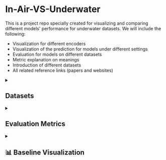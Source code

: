 # In-Air-VS-Underwater
This is a project repo specially created for visualizing and comparing different models' performance for underwater datasets. We will include the following:
- Visualization for different encoders
- Visualization of the prediction for models under different settings
- Evaluation for models on different datasets
- Metric explanation on meanings
- Introduction of different datasets
- All related reference links (papers and websites)

<details>

<summary><h2>Datasets</h2></summary>
### Underwater Datasets

#### FLSea Stereo Dataset(Note that this dataset had been proofed that is not usable due to bad image quality, calibration quality, depth quality
- **Size**: Comprises 4 distinct stereo subsets with each subset containing thousands of image pairs, totaling over 7337(3803+2362+867+305) synchronized stereo image pairs. The dataset ptovides both RGB images and dense depth maps.
- **Issues**: The distribution of the subset is pretty skew, as it contains two extreme small subsets(smaller than 1000), and the total number of samples is quite small to be directly used for training and finetuning. On the other hand, depth maps were generated based on SFM techniques, so it contains large missing parts within the depth maps. The most important issue is that it is not a close-up dataset as expected.
- **Content**: Consists of high-resolution RGB underwater images acquired in shallow Mediterranean waters near Israel. Each stereo pair is accompanied by detailed calibration data—including intrinsic and extrinsic camera parameters—and ground truth depth maps generated using photogrammetry. The dataset features diverse underwater scenes showcasing coral reefs, marine flora and fauna, and various natural and man-made structures.
- **Purpose**: Designed to support research in underwater computer vision tasks such as depth estimation, 3D reconstruction, visual odometry, SLAM, obstacle detection, and autonomous underwater navigation. We decide to use it for accessing understandbility of the model for underwater rather than understandbility for close-up scenes.
- **Source**: [FLSea Dataset Publication](https://arxiv.org/abs/2302.12772) | [GTS.AI FLSea Stereo Dataset](https://gts.ai/dataset-download/flsea-stereo-dataset/)
- **Sample Images**:
  
<table>
  <tr>
    <td align="center">First Subset, img id 000006 left</td>
    <td align="center">First Subset, img id 000006 right</td>
    <td align="center">First Subset, img id 000006 absolute left depth</td>
    <td align="center">First Subset, img id 000006 normalized left depth</td>
  </tr>
  <tr>
    <td align="center"><img src="images/01_000006_L.png" alt="First Subset, img id 000006 left" width="400"/></td>
    <td align="center"><img src="images/01_000006_R.png" alt="First Subset, img id 000006 right" width="400"/></td>
    <td align="center"><img src="images/LFT_01_000006_abs_depth.png" alt="First Subset, img id 000006 left" width="400"/></td>
    <td align="center"><img src="images/LFT_01_000006_abs_depth_colored_pure.png" alt="First Subset, img id 000006 right" width="400"/></td>
  </tr>
</table>
#### SQUID — Stereo Quantitative Underwater Image Dataset (Ambient Forward-Looking)

* **Size**: **57** synchronized stereo pairs from four Israeli sites—**Katzaa** (15 pairs, 10–15 m), **Satil** (8 pairs, 20–30 m), **Nachsholim** (13 pairs, 3–6 m), **Mikhmoret** (21 pairs, 10–12 m). Release includes **RAW/TIF** images, **camera calibration files**, and **stereo-derived distance maps**. 
* **Issues**: Small overall scale and site imbalance (15/8/13/21) make it better suited for **quantitative evaluation** than large-scale training/finetuning; stereo-derived distances can have limited coverage in texture-poor/occluded regions. *(Assessment based on dataset composition and its evaluation-oriented materials.)* 
* **Content**: Natural **ambient-light**, **forward-looking** underwater scenes spanning tropical (Red Sea) and temperate (Mediterranean) waters; in-scene **color charts** support color-constancy evaluation; each sample includes a **true distance map** computed from stereo. 

* **Purpose**: Designed primarily for **quantitative evaluation of single-image underwater color restoration** using stereo distances as reference; also useful for small-scale analysis of stereo/depth feasibility across water types. Official materials provide a paper, dataset splits, and **evaluation code**.

* **Source**: [Publication (arXiv)](https://arxiv.org/abs/1811.01343) | [Dataset Page](https://csms.haifa.ac.il/profiles/tTreibitz/datasets/ambient_forwardlooking/index.html) | [Evaluation Code (GitHub)](https://github.com/danaberman/underwater-hl)

* **Sample Images**:

<table>
  <tr>
    <td align="center">Site: Katzaa — Left</td>
    <td align="center">Site: Katzaa — Right</td>
    <td align="center">True Distance(left)</td>
    <td align="center">True Distance(right, lower quality)</td>
  </tr>
  <tr>
    <td align="center"><img src="images/000000limg.png" alt="Katzaa example left" width="400"/></td>
    <td align="center"><img src="images/000000rimg.png" alt="Katzaa example right" width="400"/></td>
    <td align="center"><img src="images/000000l.png" alt="True Distance(left)" width="400"/></td>
    <td align="center"><img src="images/000000r.png" alt="True Distance(right, lower quality)" width="400"/></td>
  </tr>
</table>



### In-Air Stereo Datasets
#### TartanAir (A Dataset to Push the Limits of Visual SLAM)
- **Size**: Approximately 1 million frames (around 4 TB of data) collected from 1037 long motion sequences. It provides left and right RGB image pairs and corresponding depth maps. It also provides pose of the given cameras which may be useful in the future. 
- **Issue**: Similarly, the depth range of Tartan-Air is still too large. For exmaple, the given sample shown below is of 1.94~77.81 meters.
- **Content**: Multi-modal sensor data captured in photo-realistic simulated environments using Unreal Engine and AirSim. Includes synchronized stereo RGB images, depth maps, segmentation labels, optical flow, LiDAR point clouds, and precise camera poses under diverse conditions such as varying lighting, weather, and dynamic scenes. This dataset is much more larger than the FlSEA dataset mentioned above, which has already shown with good performance of monocular depth estimzatin for underwater environment. In other words, it could be used for training some SOTA models from scratch or doing funtuning.
- **Purpose**: To serve as a challenging benchmark for advancing Visual SLAM and robot navigation algorithms by providing extensive, diverse, and high-fidelity data that mimics real-world complexities.
- **Source**: [TartanAir Dataset Website](http://theairlab.org/tartanair-dataset/) | [Paper](https://arxiv.org/abs/2003.14338)
<span style="color:red">Note that it contains several subsets for underwater environment.</span>
- **Note that it contains several subsets for underwater environment.**
- **Sample Images**:
  
<table>
  <tr>
    <td align="center">amusement, Easy, P001, id000000, left</td>
    <td align="center">amusement, Easy, P001, id000000, right</td>
    <td align="center">amusement, Easy, P001, id000000, left absolute depth</td>
    <td align="center">amusement, Easy, P001, id000000, normalized left depth</td>
  </tr>
  <tr>
    <td align="center"><img src="images/000000_left.png" alt="First Subset, img id 000006 left" width="400"/></td>
    <td align="center"><img src="images/000000_right.png" alt="First Subset, img id 000006 right" width="400"/></td>
    <td align="center"><img src="images/000000_left_depth_raw.png" alt="First Subset, img id 000006 left" width="400"/></td>
    <td align="center"><img src="images/000000_left_depth_norm_color.png" alt="First Subset, img id 000006 right" width="400"/></td>
  </tr>
</table>

#### ScanNet
- **Size**: 1513 scanned indoor scenes with over 2.5 million RGB-D frames. Compared with Tartan-Air, the previous one mainly forcusing on out-door scenes and ScanNet focus more on in-door world, which is more likely to satisfied our close-up settings. The depth maps could be rendered into 16-bit png format, which scale is of millimeter. The sample shown beloew is of depth range 1159mm~3763mm(within 4m)
- **Content**: Rich indoor scene data captured with RGB-D sensors, including RGB images, depth maps, and 3D reconstructed meshes. Each scan is accompanied by detailed semantic annotations for objects and surfaces. 
- **Issues**: ScanNet does not originally provide stereo pairs, but it provides the trajectory of the camera, which is more limited. Besides, it would be a good source for unrectified stereo depth/disparity estimation. The depth maps also got missing values which is shown below(the missing proportion is smaller than FlSEA).
- **Purpose**: To facilitate research in 3D reconstruction, semantic segmentation, object recognition, and overall scene understanding in complex indoor environments.
- **Source**: [Project Website](http://www.scan-net.org/) | [Paper](https://arxiv.org/abs/1702.04405)
- **Sample Images**:
  
<table>
  <tr>
    <td align="center">scene0370_00, id0, the first frame</td>
    <td align="center">scene0370_00, id100, the thrid frame</td>
    <td align="center">scene0370_00, id0 16-bit depth</td>
    <td align="center">scene0370_00, id0 8-bit</td>
    <td align="center">scene0370_00, id0 normalized depth</td>
  </tr>
  <tr>
    <td align="center"><img src="images/0.jpg" alt="First Subset, img id 000006 left" width="400"/></td>
    <td align="center"><img src="images/100.jpg" alt="First Subset, img id 000006 left" width="400"/></td>
    <td align="center"><img src="images/0.png" alt="First Subset, img id 000006 right" width="400"/></td>
    <td align="center"><img src="images/0_depth_raw.png" alt="First Subset, img id 000006 left" width="400"/></td>
    <td align="center"><img src="images/0_colored_pure.png" alt="First Subset, img id 000006 right" width="400"/></td>
  </tr>
</table>


#### Middlebury Stereo Dataset
- **Size**: Approximately 8–15 high-resolution stereo image pairs, with the overall data volume typically under 1 GB.
- **Content**: Consists of rectified stereo RGB image pairs captured in controlled indoor settings, each accompanied by dense and accurate ground truth disparity maps (which can be converted to depth information using camera calibration parameters).
- **Purpose**: Serves as a classical benchmark for stereo matching and depth estimation algorithms, enabling precise evaluation of disparity calculation and 3D reconstruction methods.
- **Source**: [Middlebury Stereo Benchmark](https://vision.middlebury.edu/stereo/)
- **Samples**:
  This dataset only got a few samples, which could be directly preview online.
#### Others:
- [Scene Flow](https://lmb.informatik.uni-freiburg.de/resources/datasets/SceneFlowDatasets.en.html)
- [Falling Things](https://research.nvidia.com/publication/2018-06_Falling-Things)
- [HR-VS](https://drive.google.com/file/d/1SgEIrH_IQTKJOToUwR1rx4-237sThUqX/view)
- [CREStereo Dataset](https://github.com/megvii-research/CREStereo/blob/master/dataset_download.sh)
- [InStereo2K](https://github.com/YuhuaXu/StereoDataset)
- [Middlebury](https://vision.middlebury.edu/stereo/data/)
- [Sintel Stereo](http://sintel.is.tue.mpg.de/stereo)
- [ETH3D](https://www.eth3d.net/datasets#low-res-two-view-training-data)
Here we did not introduce KITTI series datasets as they are really well known.

### In-Air Table-Top Datasets
#### StereOBJ-1M (Large-scale Stereo Image Dataset for 6D Object Pose Estimation)
- **Size**: Over 393K stereo image frames and more than 1.5M 6D pose annotations, collected from 182 scenes across 11 different environments. It is a table-top pose estimation dataset, which would be a good choice for accessing the performance for close-up environment.
- **Content**: Stereo RGB images capturing 18 diverse objects—including symmetric, transparent, and reflective items—under challenging conditions such as occlusion, specularity, and varying illumination. Each image is fully annotated with accurate 6D object pose data, along with instance masks and bounding boxes.
- **Issues**: This dataset does not originally provide ground truth depth, which would be a challenge to train supervised models and doing evaluatio on unsupervised models. As most unsupervised models still doing evaluation on groud truth depth. The stereo pairs are stored in a single image.
- **Purpose**: Designed to advance research in 6D object pose estimation by providing a large-scale, challenging benchmark that addresses common real-world issues like transparency, occlusion, and environmental variations in stereo imagery.
- **Source**: [arXiv:2109.10115](https://arxiv.org/abs/2109.10115) | [Project Website](https://sites.google.com/view/stereobj-1m)
- **Sample Images**:
  
<table>
  <tr>
    <td align="center"><img src="images/562eec275ab81985045d2b5ebfacc5c.jpg" alt="First Subset, img id 000006 left" width="400"/></td>
    <td align="center"><img src="images/711e2bf7950c55f37104332a4b09081.jpg" alt="First Subset, img id 000006 left" width="400"/></td>
  </tr>
</table>

#### STIOS Dataset (Stereo Instances on Surfaces)
- **Size**: The dataset comprises a large collection of high-resolution stereo image pairs; exact numbers can be found on the official webpage, but it typically contains on the order of hundreds to thousands of stereo pairs. It contains two similar subset that capture the same scene with two different cameras. We could regarded as the same. In each subset, there are 8 different scenes with 24 different stereo images each. Besides, the dataset is of table-top settings.
- **Content**: This dataset features high-quality stereo RGB images captured from various surfaces in diverse environments. Each stereo pair is accompanied by detailed annotations including object instance segmentation masks and, where available, depth information, targeting challenging conditions such as occlusion, transparency, and specular reflections. In summary, it contains normals, pcd, depth, RGB, and instanca annotations.
- **Issues**: The overall dataset size is the smallest one up to know, which is only able to use it for accessing the performance of the model(testing only)
- **Purpose**: Designed to advance research in stereo vision, object instance segmentation, and 6D object pose estimation, the STIOS dataset provides a challenging benchmark for developing and evaluating algorithms under real-world conditions.
- **Source**: [Dataset Website](https://www.dlr.de/en/rm/research/publications-and-downloads/datasets/stereoinstancesonsurfaces)
- **Sample Images**:
  <table>
  <tr>
    <td align="center">left image</td>
    <td align="center">right image</td>
    <td align="center">depth map</td>
    <td align="center">pcd map</td>
    <td align="center">normals map</td>
  </tr>
  <tr>
    <td align="center"><img src="images/15b4fee0c421c0520b06d07e474247b.png" alt="First Subset, img id 000006 left" width="400"/></td>
    <td align="center"><img src="images/b28c9aa03bdab0743ab662306387a55.png" alt="First Subset, img id 000006 left" width="400"/></td>
    <td align="center"><img src="images/99bc389f7d8470c15e1db0d1782da20.png" alt="First Subset, img id 000006 right" width="400"/></td>
    <td align="center"><img src="images/a6f636a51592bfe61e01d73e6bd205d.png" alt="First Subset, img id 000006 left" width="400"/></td>
    <td align="center"><img src="images/8d0a71afb047aaf03d4d5bc969bd589.png" alt="First Subset, img id 000006 right" width="400"/></td>
  </tr>
</table>
</details>

<details>

<summary><h2>Evaluation Metrics</h2></summary>
This section describes the evaluation metrics used to assess the performance of depth estimation and stereo matching algorithms.
Besides, during evaluation, we may only evaluate areas that got non-zero groud turth or within a specific value range in order to aviod make evaluation on meaningless areas and raise with high bias due to ground truth abnormal distribution.
For exmaple, we may only evaluate the metrics that within 5m, and masked the rest of the image.
### Standard Depth Metrics

Our evaluation follows standard metrics used in depth estimation literature:

| Metric | Description | Formula | Better | Meaning |
|--------|-------------|---------|--------|---------|
| abs_rel | Absolute Relative Error | $\frac{1}{N} \sum_{i=1}^{N} \frac{\|d_i - \hat{d}_i\|}{\hat{d}_i}$ | Lower | Measures the average relative depth error, normalized by the true depth. Less sensitive to errors in far regions compared to absolute metrics. |
| sq_rel | Squared Relative Error | $\frac{1}{N} \sum_{i=1}^{N} \frac{\|d_i - \hat{d}_i\|^2}{\hat{d}_i}$ | Lower | Emphasizes larger depth errors by squaring the difference. Particularly sensitive to outliers and severe estimation errors. |
| rms | Root Mean Squared Error | $\sqrt{\frac{1}{N} \sum_{i=1}^{N} \|d_i - \hat{d}_i\|^2}$ | Lower | Measures the average magnitude of depth errors in metric units (e.g., meters). Gives higher weight to larger errors. |
| log_rms | Log Root Mean Squared Error | $\sqrt{\frac{1}{N} \sum_{i=1}^{N} \|\log(d_i) - \log(\hat{d}_i)\|^2}$ | Lower | Measures errors in logarithmic space, making it more sensitive to depth errors in close regions while being more tolerant to errors in distant regions. |
| a1 | Threshold Accuracy (delta < 1.25) | $\%$ of $\max(\frac{d_i}{\hat{d}_i}, \frac{\hat{d}_i}{d_i}) < 1.25$ | Higher | Percentage of pixels where the relative error is within 25%. Indicates high-quality depth predictions. |
| a2 | Threshold Accuracy (delta < 1.25²) | $\%$ of $\max(\frac{d_i}{\hat{d}_i}, \frac{\hat{d}_i}{d_i}) < 1.25^2$ | Higher | Percentage of pixels where the relative error is within 56.25%. Provides a more relaxed accuracy measure. |
| a3 | Threshold Accuracy (delta < 1.25³) | $\%$ of $\max(\frac{d_i}{\hat{d}_i}, \frac{\hat{d}_i}{d_i}) < 1.25^3$ | Higher | Percentage of pixels where the relative error is within 95.31%. Identifies regions with significant errors. |


where $d_i$ is the predicted depth and $\hat{d}_i$ is the ground truth depth.

### Stereo-Specific Metrics
Note that for stereo matching, we could also use those depth metrics mentioned above, just modify it into comparision between disparity will be enough.
For evaluating stereo matching algorithms, we include:

| Metric     | Description                   | Formula                                                                                                            | Better | Meaning                                                                                                                                                          |
| ---------- | ----------------------------- | ------------------------------------------------------------------------------------------------------------------ | ------ | ---------------------------------------------------------------------------------------------------------------------------------------------------------------- |
| EPE-all    | End-Point Error               | \$\frac{1}{N} \sum\_{i=1}^{N} \|disp\_i - \hat{disp}\_i\|\$                                                        | Lower  | Average absolute disparity error in pixels. Directly measures the accuracy of disparity estimation without converting to depth.                                  |
| >3px Error(bad3) | Absolute Disparity Error Rate | \$%\$ of pixels where $\|disp\_i - \hat{disp}\_i\| > 3\$                                                           | Lower  | Percentage of pixels whose disparity error exceeds 3 pixels. A widely used absolute-threshold error metric in stereo evaluation.                                 |
| D1-all     | Disparity Error Rate          | \$%\$ of pixels where $\|disp\_i - \hat{disp}\_i\| > 3\$ AND $\|disp\_i - \hat{disp}\_i\| / \hat{disp}\_i > 0.05\$ | Lower  | Percentage of pixels with "significant" disparity errors (>3px absolute **and** >5% relative). This is the standard error metric for the KITTI Stereo benchmark. |


### Image Synthesis Metrics

For evaluating image reconstruction quality:

| Metric | Description | Formula | Better | Meaning |
|--------|-------------|---------|--------|---------|
| PSNR | Peak Signal-to-Noise Ratio | $20 \cdot \log_{10}\left(\frac{MAX_I}{\sqrt{MSE}}\right)$ | Higher | Measures the ratio between the maximum possible signal power and the noise power. Higher values indicate better quality. Generally, values above 30dB indicate good reconstruction. |
| SSIM | Structural Similarity Index | $\frac{(2\mu_x\mu_y + C_1)(2\sigma_{xy} + C_2)}{(\mu_x^2 + \mu_y^2 + C_1)(\sigma_x^2 + \sigma_y^2 + C_2)}$ | Higher | Measures the perceived similarity between images by considering luminance, contrast, and structure. Values range from 0 to 1, with 1 indicating perfect similarity. More aligned with human perception than PSNR. |
| photo_rmse | Photometric RMSE | $\sqrt{\frac{1}{N} \sum_{i=1}^{N} \|I_i - \hat{I}_i\|^2}$ | Lower | Root mean squared error between pixel values in the reconstructed and ground truth images. Directly measures pixel-wise accuracy of image reconstruction. |

where $I_i$ is the reconstructed image and $\hat{I}_i$ is the ground truth image.


</details>



<details>
<summary><h2>📊 Baseline Visualization</h2></summary>
TartanAir Underwater Visualization (Zero-shot)
<div style="overflow-x: auto; position: relative;">
<table style="table-layout: fixed; width: 100%; min-width: 6000px;">
<thead>
<tr>
<th rowspan="2" align="center" style="position: sticky; left: 0; z-index: 10; background: white;">Sample Images<br>(Left | Right)</th>
<th colspan="3" align="center"><a href="https://github.com/NVlabs/FoundationStereo/tree/master">Foundation Stereo</a></th>
<th colspan="3" align="center"><a href="https://github.com/bartn8/stereoanywhere">StereoAnywhere<a></th>
<th colspan="3" align="center"><a href="https://github.com/Windsrain/Selective-Stereo">Selective Raft</a></th>
<th colspan="3" align="center"><a href="https://github.com/Windsrain/Selective-Stereo">Selective IGEV</a></th>
<th colspan="3" align="center"><a href="https://github.com/gangweix/IGEV-plusplus">IGEV++</a></th>
<th colspan="3" align="center"><a href="https://github.com/princeton-vl/RAFT-Stereo/tree/main">Raft Stereo</a></th>
<th colspan="3" align="center"><a href="https://github.com/ZM-Zhou/TiO-Depth_pytorch?tab=readme-ov-file">TiO-Depth</a></th>
<th colspan="3" align="center"><a href="https://github.com/autonomousvision/unimatch/tree/master">Unimatch</a></th>
<th colspan="3" align="center"><a href="https://github.com/haofeixu/aanet">AAnet</a></th>
<th colspan="3" align="center"><a href="https://github.com/JiaRenChang/PSMNet">PSMNet</a></th>
</tr>
<tr>
<th align="center">Training Dataset</th>
<th align="center">Pred Depth<br></th>
<th align="center">GT Depth</th>
<th align="center">Training Dataset</th>
<th align="center">Pred Depth<br></th>
<th align="center">GT Depth</th>
<th align="center">Training Dataset</th>
<th align="center">Pred Depth<br></th>
<th align="center">GT Depth</th>
<th align="center">Training Dataset</th>
<th align="center">Pred Depth<br></th>
<th align="center">GT Depth</th>
<th align="center">Training Dataset</th>
<th align="center">Pred Depth<br></th>
<th align="center">GT Depth</th>
<th align="center">Training Dataset</th>
<th align="center">Pred Depth<br></th>
<th align="center">GT Depth</th>
<th align="center">Training Dataset</th>
<th align="center">Pred Depth<br></th>
<th align="center">GT Depth</th>
<th align="center">Training Dataset</th>
<th align="center">Pred Depth<br></th>
<th align="center">GT Depth</th>
<th align="center">Training Dataset</th>
<th align="center">Pred Depth<br></th>
<th align="center">GT Depth</th>
<th align="center">Training Dataset</th>
<th align="center">Pred Depth<br></th>
<th align="center">GT Depth</th>
</tr>
</thead>
<tbody>
<tr>
<td align="center" style="position: sticky; left: 0; z-index: 10; background: white;">
<b>Sample_001</b><br>
<img src="images/easy000_000000l.png" width="80" title="Left Image">
<img src="images/easy000_000000r.png" width="80" title="Right Image">
</td>
<td align="center">FSD</td>
<td align="center"><img src="images/foundation_stereo_ocean_Easy_P000_000000_plasma.png" width="100"></td>
<td align="center"><img src="images/easy000_000000l_plasma.png" width="100"></td>
<td align="center">SceneFlow</td>
<td align="center"><img src="images/stereoanywhere_ocean_Easy_P000_000000_plasma.png" width="100"></td>
<td align="center"><img src="images/easy000_000000l_plasma.png" width="100"></td>
<td align="center">SceneFlow</td>
<td align="center"><img src="images/selective_RAFT_ocean_Easy_P000_000000_plasma.png" width="100"></td>
<td align="center"><img src="images/easy000_000000l_plasma.png" width="100"></td>
<td align="center">SceneFlow</td>
<td align="center"><img src="images/selective_IGEV_ocean_Easy_P000_000000_plasma.png" width="100"></td>
<td align="center"><img src="images/easy000_000000l_plasma.png" width="100"></td>
<td align="center">SceneFlow</td>
<td align="center"><img src="images/IGEV_ocean_Easy_P000_000000_plasma.png" width="100"></td>
<td align="center"><img src="images/easy000_000000l_plasma.png" width="100"></td>
<td align="center">SceneFlow</td>
<td align="center"><img src="images/raft_stereo_ocean_Easy_P000_000000_plasma.png" width="100"></td>
<td align="center"><img src="images/easy000_000000l_plasma.png" width="100"></td>
<td align="center">KITTI2012</td>
<td align="center"><img src="images/tio_depth_tartanair_ocean_Easy_P000_000000_plasma.png" width="100"></td>
<td align="center"><img src="images/easy000_000000l_plasma.png" width="100"></td>
<td align="center">SceneFlow</td>
<td align="center"><img src="images/unimatch_ocean_Easy_P000_000000_plasma.png" width="100"></td>
<td align="center"><img src="images/easy000_000000l_plasma.png" width="100"></td>
<td align="center">SceneFlow</td>
<td align="center"><img src="images/aanet_ocean_Easy_P000_000000_plasma.png" width="100"></td>
<td align="center"><img src="images/easy000_000000l_plasma.png" width="100"></td>
<td align="center">SceneFlow</td>
<td align="center"><img src="images/psmnet_ocean_Easy_P000_000000_plasma.png" width="100"></td>
<td align="center"><img src="images/easy000_000000l_plasma.png" width="100"></td>
</tr>



<tr>
<td align="center" style="position: sticky; left: 0; z-index: 10; background: white;">
<b>Sample_002</b><br>
<img src="images/easy004_000000l.png" width="80" title="Left Image">
<img src="images/easy004_000000r.png" width="80" title="Right Image">

</td>
<td align="center"></td>
<td align="center"><img src="images/foundation_stereo_ocean_Easy_P004_000000_plasma.png" width="100"></td>
<td align="center"><img src="images/easy004_000000l_plasma.png" width="100"></td>
<td align="center"></td>
<td align="center"><img src="images/stereoanywhere_ocean_Easy_P004_000000_plasma.png" width="100"></td>
<td align="center"><img src="images/easy004_000000l_plasma.png" width="100"></td>
<td align="center"></td>
<td align="center"><img src="images/selective_RAFT_ocean_Easy_P004_000000_plasma.png" width="100"></td>
<td align="center"><img src="images/easy004_000000l_plasma.png" width="100"></td>
<td align="center"></td>
<td align="center"><img src="images/selective_IGEV_ocean_Easy_P004_000000_plasma.png" width="100"></td>
<td align="center"><img src="images/easy004_000000l_plasma.png" width="100"></td>
<td align="center"></td>
<td align="center"><img src="images/IGEV_ocean_Easy_P004_000000_plasma.png" width="100"></td>
<td align="center"><img src="images/easy004_000000l_plasma.png" width="100"></td>
<td align="center"></td>
<td align="center"><img src="images/raft_stereo_ocean_Easy_P004_000000_plasma.png" width="100"></td>
<td align="center"><img src="images/easy004_000000l_plasma.png" width="100"></td>
<td align="center"></td>
<td align="center"><img src="images/tio_depth_tartanair_ocean_Easy_P004_000000_plasma.png" width="100"></td>
<td align="center"><img src="images/easy004_000000l_plasma.png" width="100"></td>
<td align="center"></td>
<td align="center"><img src="images/unimatch_ocean_Easy_P004_000000_plasma.png" width="100"></td>
<td align="center"><img src="images/easy004_000000l_plasma.png" width="100"></td>
<td align="center"></td>
<td align="center"><img src="images/aanet_ocean_Easy_P004_000000_plasma.png" width="100"></td>
<td align="center"><img src="images/easy004_000000l_plasma.png" width="100"></td>
<td align="center"></td>
<td align="center"><img src="images/psmnet_ocean_Easy_P004_000000_plasma.png" width="100"></td>
<td align="center"><img src="images/easy004_000000l_plasma.png" width="100"></td>
</tr>





<tr>
<td align="center" style="position: sticky; left: 0; z-index: 10; background: white;">
<b>Sample_003</b><br>
<img src="images/easy011_000000l.png" width="80" title="Left Image">
<img src="images/easy011_000000r.png" width="80" title="Right Image">

</td>
<td align="center"></td>
<td align="center"><img src="images/foundation_stereo_ocean_Easy_P011_000000_plasma.png" width="100"></td>
<td align="center"><img src="images/easy011_000000l_plasma.png" width="100"></td>
<td align="center"></td>
<td align="center"><img src="images/stereoanywhere_ocean_Easy_P011_000000_plasma.png" width="100"></td>
<td align="center"><img src="images/easy011_000000l_plasma.png" width="100"></td>
<td align="center"></td>
<td align="center"><img src="images/selective_RAFT_ocean_Easy_P011_000000_plasma.png" width="100"></td>
<td align="center"><img src="images/easy011_000000l_plasma.png" width="100"></td>
<td align="center"></td>
<td align="center"><img src="images/selective_IGEV_ocean_Easy_P011_000000_plasma.png" width="100"></td>
<td align="center"><img src="images/easy011_000000l_plasma.png" width="100"></td>
<td align="center"></td>
<td align="center"><img src="images/igev_plusplus_ocean_Easy_P011_000000_plasma.png" width="100"></td>
<td align="center"><img src="images/easy011_000000l_plasma.png" width="100"></td>
<td align="center"></td>
<td align="center"><img src="images/raft_stereo_ocean_Easy_P011_000000_plasma.png" width="100"></td>
<td align="center"><img src="images/easy011_000000l_plasma.png" width="100"></td>
<td align="center"></td>
<td align="center"><img src="images/tio_depth_tartanair_ocean_Easy_P011_000000_plasma.png" width="100"></td>
<td align="center"><img src="images/easy011_000000l_plasma.png" width="100"></td>
<td align="center"></td>
<td align="center"><img src="images/unimatch_ocean_Easy_P011_000000_plasma.png" width="100"></td>
<td align="center"><img src="images/easy011_000000l_plasma.png" width="100"></td>
<td align="center"></td>
<td align="center"><img src="images/aanet_ocean_Easy_P011_000000_plasma.png" width="100"></td>
<td align="center"><img src="images/easy011_000000l_plasma.png" width="100"></td>
<td align="center"></td>
<td align="center"><img src="images/psmnet_ocean_Easy_P011_000000_plasma.png" width="100"></td>
<td align="center"><img src="images/easy011_000000l_plasma.png" width="100"></td>
</tr>


<tr>
<td align="center" style="position: sticky; left: 0; z-index: 10; background: white;">
<b>Sample_004</b><br>
<img src="images/hard003_000000l.png" width="80" title="Left Image">
<img src="images/hard003_000000r.png" width="80" title="Right Image">
</td>
<td align="center"></td>
<td align="center"><img src="images/foundation_stereo_ocean_Hard_P003_000000_plasma.png" width="100"></td>
<td align="center"><img src="images/hard003_000000l_plasma.png" width="100"></td>
<td align="center"></td>
<td align="center"><img src="images/stereoanywhere_ocean_Hard_P003_000000_plasma.png" width="100"></td>
<td align="center"><img src="images/hard003_000000l_plasma.png" width="100"></td>
<td align="center"></td>
<td align="center"><img src="images/selective_RAFT_ocean_Hard_P003_000000_plasma.png" width="100"></td>
<td align="center"><img src="images/hard003_000000l_plasma.png" width="100"></td>
<td align="center"></td>
<td align="center"><img src="images/selective_IGEV_ocean_Hard_P003_000000_plasma.png" width="100"></td>
<td align="center"><img src="images/hard003_000000l_plasma.png" width="100"></td>
<td align="center"></td>
<td align="center"><img src="images/IGEV_ocean_Hard_P003_000000_plasma.png" width="100"></td>
<td align="center"><img src="images/hard003_000000l_plasma.png" width="100"></td>
<td align="center"></td>
<td align="center"><img src="images/raft_stereo_ocean_Hard_P003_000000_plasma.png" width="100"></td>
<td align="center"><img src="images/hard003_000000l_plasma.png" width="100"></td>
<td align="center"></td>
<td align="center"><img src="images/tio_depth_tartanair_ocean_Hard_P003_000000_plasma.png" width="100"></td>
<td align="center"><img src="images/hard003_000000l_plasma.png" width="100"></td>
<td align="center"></td>
<td align="center"><img src="images/unimatch_ocean_Hard_P003_000000_plasma.png" width="100"></td>
<td align="center"><img src="images/hard003_000000l_plasma.png" width="100"></td>
<td align="center"></td>
<td align="center"><img src="images/aanet_ocean_Hard_P003_000000_plasma.png" width="100"></td>
<td align="center"><img src="images/hard003_000000l_plasma.png" width="100"></td>
<td align="center"></td>
<td align="center"><img src="images/psmnet_ocean_Hard_P003_000000_plasma.png" width="100"></td>
<td align="center"><img src="images/hard003_000000l_plasma.png" width="100"></td>
</tr>


</tbody>
</table>
</div>


SQUID Visualization (Zero-shot)
<div style="overflow-x: auto; position: relative;">
<table style="table-layout: fixed; width: 100%; min-width: 6000px;">
<thead>
<tr>
<th rowspan="2" align="center" style="position: sticky; left: 0; z-index: 10; background: white;">Sample Images<br>(Left | Right)</th>
<th colspan="3" align="center"><a href="https://github.com/NVlabs/FoundationStereo/tree/master">Foundation Stereo</a></th>
<th colspan="3" align="center"><a href="https://github.com/bartn8/stereoanywhere">StereoAnywhere<a></th>
<th colspan="3" align="center"><a href="https://github.com/Windsrain/Selective-Stereo">Selective Raft</a></th>
<th colspan="3" align="center"><a href="https://github.com/Windsrain/Selective-Stereo">Selective IGEV</a></th>
<th colspan="3" align="center"><a href="https://github.com/gangweix/IGEV-plusplus">IGEV++</a></th>
<th colspan="3" align="center"><a href="https://github.com/princeton-vl/RAFT-Stereo/tree/main">Raft Stereo</a></th>
<th colspan="3" align="center"><a href="https://github.com/ZM-Zhou/TiO-Depth_pytorch?tab=readme-ov-file">TiO-Depth</a></th>
<th colspan="3" align="center"><a href="https://github.com/autonomousvision/unimatch/tree/master">Unimatch</a></th>
<th colspan="3" align="center"><a href="https://github.com/haofeixu/aanet">AAnet</a></th>
<th colspan="3" align="center"><a href="https://github.com/JiaRenChang/PSMNet">PSMNet</a></th>
</tr>
<tr>
<th align="center">Training Dataset</th>
<th align="center">Pred Depth<br></th>
<th align="center">GT Depth</th>
<th align="center">Training Dataset</th>
<th align="center">Pred Depth<br></th>
<th align="center">GT Depth</th>
<th align="center">Training Dataset</th>
<th align="center">Pred Depth<br></th>
<th align="center">GT Depth</th>
<th align="center">Training Dataset</th>
<th align="center">Pred Depth<br></th>
<th align="center">GT Depth</th>
<th align="center">Training Dataset</th>
<th align="center">Pred Depth<br></th>
<th align="center">GT Depth</th>
<th align="center">Training Dataset</th>
<th align="center">Pred Depth<br></th>
<th align="center">GT Depth</th>
<th align="center">Training Dataset</th>
<th align="center">Pred Depth<br></th>
<th align="center">GT Depth</th>
<th align="center">Training Dataset</th>
<th align="center">Pred Depth<br></th>
<th align="center">GT Depth</th>
<th align="center">Training Dataset</th>
<th align="center">Pred Depth<br></th>
<th align="center">GT Depth</th>
<th align="center">Training Dataset</th>
<th align="center">Pred Depth<br></th>
<th align="center">GT Depth</th>
</tr>
</thead>
<tbody>
<tr>
<td align="center" style="position: sticky; left: 0; z-index: 10; background: white;">
<b>Sample_001</b><br>
<img src="images/Katzaa_000000_image_02.png" width="80" title="Left Image">
<img src="images/Katzaa_000000_image_03.png" width="80" title="Right Image">
</td>
<td align="center">FSD</td>
<td align="center"><img src="images/foundation_stereo_Katzaa_000000_plasma.png" width="100"></td>
<td align="center"><img src="images/Katzaa000000l_plasma.png" width="100"></td>
<td align="center">SceneFlow</td>
<td align="center"><img src="images/stereoanywhere_Katzaa_000000_plasma.png" width="100"></td>
<td align="center"><img src="images/Katzaa000000l_plasma.png" width="100"></td>
<td align="center">SceneFlow</td>
<td align="center"><img src="images/selective_RAFT_Katzaa_000000_plasma.png" width="100"></td>
<td align="center"><img src="images/Katzaa000000l_plasma.png" width="100"></td>
<td align="center">SceneFlow</td>
<td align="center"><img src="images/selective_IGEV_Katzaa_000000_plasma.png" width="100"></td>
<td align="center"><img src="images/Katzaa000000l_plasma.png" width="100"></td>
<td align="center">SceneFlow</td>
<td align="center"><img src="images/igev_plusplus_Katzaa_000000_plasma.png" width="100"></td>
<td align="center"><img src="images/Katzaa000000l_plasma.png" width="100"></td>
<td align="center">SceneFlow</td>
<td align="center"><img src="images/raft_stereo_Katzaa_000000_plasma.png" width="100"></td>
<td align="center"><img src="images/Katzaa000000l_plasma.png" width="100"></td>
<td align="center">KITTI2012</td>
<td align="center"><img src="images/tio_depth_Katzaa_000000_plasma.png" width="100"></td>
<td align="center"><img src="images/Katzaa000000l_plasma.png" width="100"></td>
<td align="center">SceneFlow</td>
<td align="center"><img src="images/unimatch_Katzaa_000000_plasma.png" width="100"></td>
<td align="center"><img src="images/Katzaa000000l_plasma.png" width="100"></td>
<td align="center">SceneFlow</td>
<td align="center"><img src="images/aanet_Katzaa_000000_plasma.png" width="100"></td>
<td align="center"><img src="images/Katzaa000000l_plasma.png" width="100"></td>
<td align="center">SceneFlow</td>
<td align="center"><img src="images/psmnet_Katzaa_000000_plasma.png" width="100"></td>
<td align="center"><img src="images/Katzaa000000l_plasma.png" width="100"></td>
</tr>



<tr>
<td align="center" style="position: sticky; left: 0; z-index: 10; background: white;">
<b>Sample_002</b><br>
<img src="images/Michmoret_000000_image_02.png" width="80" title="Left Image">
<img src="images/Michmoret_000000_image_03.png" width="80" title="Right Image">

</td>
<td align="center"></td>
<td align="center"><img src="images/foundation_stereo_Michmoret_000000_plasma.png" width="100"></td>
<td align="center"><img src="images/Michmoret000000_plasma.png" width="100"></td>
<td align="center"></td>
<td align="center"><img src="images/stereoanywhere_Michmoret_000000_plasma.png" width="100"></td>
<td align="center"><img src="images/Michmoret000000_plasma.png" width="100"></td>
<td align="center"></td>
<td align="center"><img src="images/selective_RAFT_Michmoret_000000_plasma.png" width="100"></td>
<td align="center"><img src="images/Michmoret000000_plasma.png" width="100"></td>
<td align="center"></td>
<td align="center"><img src="images/selective_IGEV_Michmoret_000000_plasma.png" width="100"></td>
<td align="center"><img src="images/Michmoret000000_plasma.png" width="100"></td>
<td align="center"></td>
<td align="center"><img src="images/igev_plusplus_Michmoret_000000_plasma.png" width="100"></td>
<td align="center"><img src="images/Michmoret000000_plasma.png" width="100"></td>
<td align="center"></td>
<td align="center"><img src="images/raft_stereo_Michmoret_000000_plasma.png" width="100"></td>
<td align="center"><img src="images/Michmoret000000_plasma.png" width="100"></td>
<td align="center"></td>
<td align="center"><img src="images/tio_depth_Michmoret_000000_plasma.png" width="100"></td>
<td align="center"><img src="images/Michmoret000000_plasma.png" width="100"></td>
<td align="center"></td>
<td align="center"><img src="images/unimatch_Michmoret_000000_plasma.png" width="100"></td>
<td align="center"><img src="images/Michmoret000000_plasma.png" width="100"></td>
<td align="center"></td>
<td align="center"><img src="images/aanet_Michmoret_000000_plasma.png" width="100"></td>
<td align="center"><img src="images/Michmoret000000_plasma.png" width="100"></td>
<td align="center"></td>
<td align="center"><img src="images/psmnet_Michmoret_000000_plasma.png" width="100"></td>
<td align="center"><img src="images/Michmoret000000_plasma.png" width="100"></td>
</tr>





<tr>
<td align="center" style="position: sticky; left: 0; z-index: 10; background: white;">
<b>Sample_003</b><br>
<img src="images/Nachsholim_000000_image_02.png" width="80" title="Left Image">
<img src="images/Nachsholim_000000_image_03.png" width="80" title="Right Image">

</td>
<td align="center"></td>
<td align="center"><img src="images/foundation_stereo_Nachsholim_000000_plasma.png" width="100"></td>
<td align="center"><img src="images/Nachsholim000000_plasma.png" width="100"></td>
<td align="center"></td>
<td align="center"><img src="images/stereoanywhere_Nachsholim_000000_plasma.png" width="100"></td>
<td align="center"><img src="images/Nachsholim000000_plasma.png" width="100"></td>
<td align="center"></td>
<td align="center"><img src="images/selective_RAFT_Nachsholim_000000_plasma.png" width="100"></td>
<td align="center"><img src="images/Nachsholim000000_plasma.png" width="100"></td>
<td align="center"></td>
<td align="center"><img src="images/selective_IGEV_Nachsholim_000000_plasma.png" width="100"></td>
<td align="center"><img src="images/Nachsholim000000_plasma.png" width="100"></td>
<td align="center"></td>
<td align="center"><img src="images/igev_plusplus_Nachsholim_000000_plasma.png" width="100"></td>
<td align="center"><img src="images/Nachsholim000000_plasma.png" width="100"></td>
<td align="center"></td>
<td align="center"><img src="images/raft_stereo_Nachsholim_000000_plasma.png" width="100"></td>
<td align="center"><img src="images/Nachsholim000000_plasma.png" width="100"></td>
<td align="center"></td>
<td align="center"><img src="images/tio_depth_Nachsholim_000000_plasma.png" width="100"></td>
<td align="center"><img src="images/Nachsholim000000_plasma.png" width="100"></td>
<td align="center"></td>
<td align="center"><img src="images/unimatch_Nachsholim_000000_plasma.png" width="100"></td>
<td align="center"><img src="images/Nachsholim000000_plasma.png" width="100"></td>
<td align="center"></td>
<td align="center"><img src="images/aanet_Nachsholim_000000_plasma.png" width="100"></td>
<td align="center"><img src="images/Nachsholim000000_plasma.png" width="100"></td>
<td align="center"></td>
<td align="center"><img src="images/psmnet_Nachsholim_000000_plasma.png" width="100"></td>
<td align="center"><img src="images/Nachsholim000000_plasma.png" width="100"></td>
</tr>


<tr>
<td align="center" style="position: sticky; left: 0; z-index: 10; background: white;">
<b>Sample_004</b><br>
<img src="images/Satil_000000_image_02.png" width="80" title="Left Image">
<img src="images/Satil_000000_image_03.png" width="80" title="Right Image">
</td>
<td align="center"></td>
<td align="center"><img src="images/foundation_stereo_Satil_000000_plasma.png" width="100"></td>
<td align="center"><img src="images/Satil000000_plasma.png" width="100"></td>
<td align="center"></td>
<td align="center"><img src="images/stereoanywhere_Satil_000000_plasma.png" width="100"></td>
<td align="center"><img src="images/Satil000000_plasma.png" width="100"></td>
<td align="center"></td>
<td align="center"><img src="images/selective_RAFT_Satil_000000_plasma.png" width="100"></td>
<td align="center"><img src="images/Satil000000_plasma.png" width="100"></td>
<td align="center"></td>
<td align="center"><img src="images/selective_IGEV_Satil_000000_plasma.png" width="100"></td>
<td align="center"><img src="images/Satil000000_plasma.png" width="100"></td>
<td align="center"></td>
<td align="center"><img src="images/igev_plusplus_Satil_000000_plasma.png" width="100"></td>
<td align="center"><img src="images/Satil000000_plasma.png" width="100"></td>
<td align="center"></td>
<td align="center"><img src="images/raft_stereo_Satil_000000_plasma.png" width="100"></td>
<td align="center"><img src="images/Satil000000_plasma.png" width="100"></td>
<td align="center"></td>
<td align="center"><img src="images/tio_depth_Satil_000000_plasma.png" width="100"></td>
<td align="center"><img src="images/Satil000000_plasma.png" width="100"></td>
<td align="center"></td>
<td align="center"><img src="images/unimatch_Satil_000000_plasma.png" width="100"></td>
<td align="center"><img src="images/Satil000000_plasma.png" width="100"></td>
<td align="center"></td>
<td align="center"><img src="images/aanet_Satil_000000_plasma.png" width="100"></td>
<td align="center"><img src="images/Satil000000_plasma.png" width="100"></td>
<td align="center"></td>
<td align="center"><img src="images/psmnet_Satil_000000_plasma.png" width="100"></td>
<td align="center"><img src="images/Satil000000_plasma.png" width="100"></td>
</tr>


</tbody>
</table>
</div>


# Evaluation (10 Methods) — Max Depth: 50m

| method | rel_err | sq_rel_err | rmse | log_rmse | a1 | a2 | a3 | epe | bad3 |
| --- | --- | --- | --- | --- | --- | --- | --- | --- | --- |
| AAnet | 0.6857 | 9.3040 | 14.6230 | 2.6826 | 0.2604 | 0.3038 | 0.3338 | 54.9967 | 0.7595 |
| Foundation Stereo | 0.0510 | 0.6126 | 3.2469 | 1.1777 | 0.8597 | 0.8732 | 0.8818 | 0.3702 | 0.0140 |
| psmnet | 0.0984 | 0.9695 | 4.4251 | 1.4873 | 0.8013 | 0.8485 | 0.8799 | 0.7235 | 0.0297 |
| TiO-depth | 0.7969 | 9.5611 | 15.0699 | 2.7127 | 0.0046 | 0.0085 | 0.0487 | 37.8464 | 1.1227 |
| unimatch | 0.1750 | 2.4625 | 6.5423 | 1.8783 | 0.7438 | 0.8140 | 0.8457 | 0.9482 | 0.0449 |
| selective_IGEV | 0.1367 | 1.6968 | 5.4126 | 1.6887 | 0.7549 | 0.8323 | 0.8570 | 0.8178 | 0.0402 |
| selective_RAFT | 0.1057 | 0.9950 | 4.9086 | 1.5910 | 0.7850 | 0.8455 | 0.8753 | 0.7202 | 0.0298 |
| stereoanywhere | 0.0654 | 0.5700 | 3.5224 | 1.2592 | 0.8291 | 0.8639 | 0.8659 | 0.5239 | 0.0175 |
| IGEV | 0.1211 | 1.8382 | 5.2505 | 1.6583 | 0.7965 | 0.8546 | 0.8583 | 0.6573 | 0.0286 |
| raft_stereo | 0.0901 | 0.8176 | 4.5086 | 1.5060 | 0.8127 | 0.8638 | 0.8673 | 0.6020 | 0.0232 |


# SQUID Evaluation (10 Methods)

| method | rel_err | sq_rel_err | rmse | log_rmse | a1 | a2 | a3 | epe | bad3 |
| --- | --- | --- | --- | --- | --- | --- | --- | --- | --- |
| igev_plusplus | 0.1044 | 1.6478 | 2.7535 | 1.0129 | 0.9346 | 0.9712 | 0.8773 | 11.4860 | 0.6408 |
| foundation_stereo | 0.0838 | 0.6381 | 2.1736 | 0.7764 | 0.9294 | 0.9698 | 0.8731 | 11.5613 | 0.5761 |
| raft_stereo | 0.0915 | 0.7795 | 2.1647 | 0.7723 | 0.9235 | 0.9634 | 0.8641 | 11.6019 | 0.6068 |
| stereoanywhere | 0.1065 | 1.2326 | 2.7146 | 0.9986 | 0.9179 | 0.9605 | 0.8714 | 10.6866 | 0.5897 |
| selective_igev | 0.1061 | 1.0188 | 2.1200 | 0.7514 | 0.9171 | 0.9555 | 0.8557 | 20.4114 | 0.6153 |
| selective_raft | 0.1285 | 0.4537 | 1.9704 | 0.6782 | 0.8558 | 0.9300 | 0.8641 | 29.8263 | 0.6744 |
| psmnet | 0.5804 | 7.9420 | 5.5248 | 1.7092 | 0.7139 | 0.7909 | 0.7315 | 79.7753 | 0.7895 |
| tio_depth | 1.4735 | 12.9600 | 7.8809 | 2.0644 | 0.1753 | 0.3346 | 0.4584 | 138.5537 | 0.9999 |
| aanet | 8.2848 | 350.2032 | 38.3624 | 3.6471 | 0.0602 | 0.1087 | 0.1391 | 193.6751 | 0.9999 |
| unimatch | 3.7029 | 154.8734 | 20.6817 | 3.0292 | 0.5300 | 0.6076 | 0.5916 | 98.4388 | 0.9501 |
</details>


